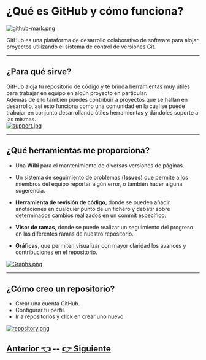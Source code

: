 # **¿Qué es GitHub y cómo funciona?**  
[![github-mark.png](https://s5.postimg.org/suu4vwwtj/github_mark.png)](https://postimg.org/image/yvrtszjfn/)  


GitHub es una plataforma de desarrollo colaborativo de software para alojar proyectos utilizando el sistema de control de versiones Git.  

***
## **¿Para qué sirve?**  
GitHub aloja tu repositorio de código y te brinda herramientas muy útiles para trabajar en equipo en algún proyecto en particular.  
Ademas de ello también puedes contribuir a proyectos que se hallan en desarrollo, así esto funciona como una comunidad en la cual se puede trabajar en conjunto desarrollando útiles herramientas y dándoles soporte a las mismas.  
[![support.jpg](https://s5.postimg.org/5nrvgwd9j/support.jpg)](https://postimg.org/image/uh1fhjw9v/)  

***
## **¿Qué herramientas me proporciona?**  
* Una **Wiki** para el mantenimiento de diversas versiones de páginas.  

* Un sistema de seguimiento de problemas (**Issues**) que permite a los miembros del equipo reportar algún error, o también hacer alguna sugerencia.

* **Herramienta de revisión de código**, donde se pueden añadir anotaciones en cualquier punto de un fichero y debatir sobre determinados cambios realizados en un commit específico.  

* **Visor de ramas**, donde se puede realizar un seguimiento del progreso en las diferentes ramas de nuestro repositorio.

* **Gráficas**, que permiten visualizar con mayor claridad los avances y contribuciones en el repositorio.

[![Graphs.png](https://s5.postimg.org/v7yr12o13/Graphs.png)](https://postimg.org/image/4mw85ilnn/)

***
## **¿Cómo creo un repositorio?**  
* Crear una cuenta GitHub.
* Configurar tu perfil.  
* Ir a repositorios y click en crear uno nuevo.  


[![repository.png](https://s5.postimg.org/h42vsogtj/repository.png)](https://postimg.org/image/e9zqf8en7/)

## [Anterior 👈](Page7.md)  --  [👉 Siguiente](Page9.md)

